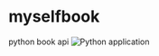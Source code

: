 # myselfbook
python book api
![Python application](https://github.com/thienvdt/myselfbook/workflows/Python%20application/badge.svg)
